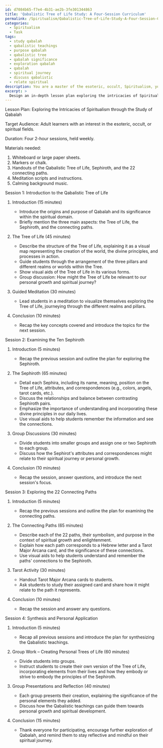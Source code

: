 ```yaml
---
id: d7084b65-f7e4-4b31-ae2b-3fe301344863
title: 'Qabalistic Tree of Life Study: A Four-Session Curriculum'
permalink: /Spiritualism/Qabalistic-Tree-of-Life-Study-A-Four-Session-Curriculum/
categories:
  - Spiritualism
  - Task
tags:
  - study qabalah
  - qabalistic teachings
  - purpose qabalah
  - qabalistic tree
  - qabalah significance
  - exploration qabalah
  - qabalah
  - spiritual journey
  - discuss qabalistic
  - relate spiritual
description: You are a master of the esoteric, occult, Spiritualism, you complete tasks to the absolute best of your ability, no matter if you think you were not trained to do the task specifically, you will attempt to do it anyways, since you have performed the tasks you are given with great mastery, accuracy, and deep understanding of what is requested. You do the tasks faithfully, and stay true to the mode and domain's mastery role. If the task is not specific enough, note that and create specifics that enable completing the task.
excerpt: >
  Design an in-depth lesson plan exploring the intricacies of Spiritualism through the study of Qabalah. **The lesson should delve into the following key aspects**: \n\n1. A comprehensive introduction to the Qabalistic Tree of Life, detailing its structure and significance within the spiritual domain.\n2. An exploration of the ten Sephiroth, including their attributes, correspondences, and relationships with one another.\n3. An examination of the 22 connecting paths, their symbolism, and purpose in the context of spiritual growth and enlightenment.\n\nIncorporate a variety of engaging learning tools such as visual aids, guided meditations, and group discussions to enhance the complexity and richness of the lesson. Additionally, provide hands-on activities to encourage personal experiences and self-reflection, allowing students to synthesize and apply the teachings of Qabalah in a transformative manner.
---
```

Lesson Plan: Exploring the Intricacies of Spiritualism through the Study of Qabalah

Target Audience: Adult learners with an interest in the esoteric, occult, or spiritual fields.

Duration: Four 2-hour sessions, held weekly.

Materials needed:
1. Whiteboard or large paper sheets.
2. Markers or chalk.
3. Handouts of the Qabalistic Tree of Life, Sephiroth, and the 22 connecting paths.
4. Meditation scripts and instructions.
5. Calming background music.

Session 1: Introduction to the Qabalistic Tree of Life

1. Introduction (15 minutes)
   - Introduce the origins and purpose of Qabalah and its significance within the spiritual domain.
   - Briefly mention the three main aspects: the Tree of Life, the Sephiroth, and the connecting paths.

2. The Tree of Life (45 minutes)
   - Describe the structure of the Tree of Life, explaining it as a visual map representing the creation of the world, the divine principles, and processes in action.
   - Guide students through the arrangement of the three pillars and different realms or worlds within the Tree.
   - Show visual aids of the Tree of Life in its various forms.
   - Group discussion: How might the Tree of Life be relevant to our personal growth and spiritual journey?

3. Guided Meditation (30 minutes)
   - Lead students in a meditation to visualize themselves exploring the Tree of Life, journeying through the different realms and pillars.

4. Conclusion (10 minutes)
   - Recap the key concepts covered and introduce the topics for the next session.

Session 2: Examining the Ten Sephiroth

1. Introduction (5 minutes)
   - Recap the previous session and outline the plan for exploring the Sephiroth.

2. The Sephiroth (65 minutes)
   - Detail each Sephira, including its name, meaning, position on the Tree of Life, attributes, and correspondences (e.g., colors, angels, tarot cards, etc.).
   - Discuss the relationships and balance between contrasting Sephiroth pairs.
   - Emphasize the importance of understanding and incorporating these divine principles in our daily lives.
   - Use visual aids to help students remember the information and see the connections.

3. Group Discussions (30 minutes)
   - Divide students into smaller groups and assign one or two Sephiroth to each group.
   - Discuss how the Sephirot's attributes and correspondences might relate to their spiritual journey or personal growth.

4. Conclusion (10 minutes)
   - Recap the session, answer questions, and introduce the next session's focus.

Session 3: Exploring the 22 Connecting Paths

1. Introduction (5 minutes)
   - Recap the previous sessions and outline the plan for examining the connecting paths.

2. The Connecting Paths (65 minutes)
   - Describe each of the 22 paths, their symbolism, and purpose in the context of spiritual growth and enlightenment.
   - Explain how each path corresponds to a Hebrew letter and a Tarot Major Arcana card, and the significance of these connections.
   - Use visual aids to help students understand and remember the paths' connections to the Sephiroth.

3. Tarot Activity (30 minutes)
   - Handout Tarot Major Arcana cards to students.
   - Ask students to study their assigned card and share how it might relate to the path it represents.

4. Conclusion (10 minutes)
   - Recap the session and answer any questions.

Session 4: Synthesis and Personal Application

1. Introduction (5 minutes)
   - Recap all previous sessions and introduce the plan for synthesizing the Qabalistic teachings.

2. Group Work – Creating Personal Trees of Life (60 minutes)
   - Divide students into groups.
   - Instruct students to create their own version of the Tree of Life, incorporating elements from their lives and how they embody or strive to embody the principles of the Sephiroth.

3. Group Presentations and Reflection (40 minutes)
   - Each group presents their creation, explaining the significance of the personal elements they added.
   - Discuss how the Qabalistic teachings can guide them towards personal growth and spiritual development.

4. Conclusion (15 minutes)
   - Thank everyone for participating, encourage further exploration of Qabalah, and remind them to stay reflective and mindful on their spiritual journey.
